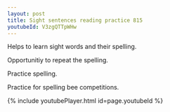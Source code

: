 ```yaml
---
layout: post
title: Sight sentences reading practice 815
youtubeId: V3zgQTTpWHw
---
```

 
 
Helps to learn sight words and their spelling.

Opportunitiy to repeat the spelling. 

Practice spelling. 
 
Practice for spelling bee competitions. 
 
{% include youtubePlayer.html id=page.youtubeId %}
 
 
